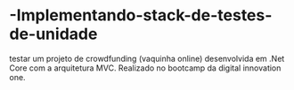 # -Implementando-stack-de-testes-de-unidade

testar um projeto de crowdfunding (vaquinha online) desenvolvida em .Net Core com a arquitetura MVC. Realizado no bootcamp da digital innovation one.
